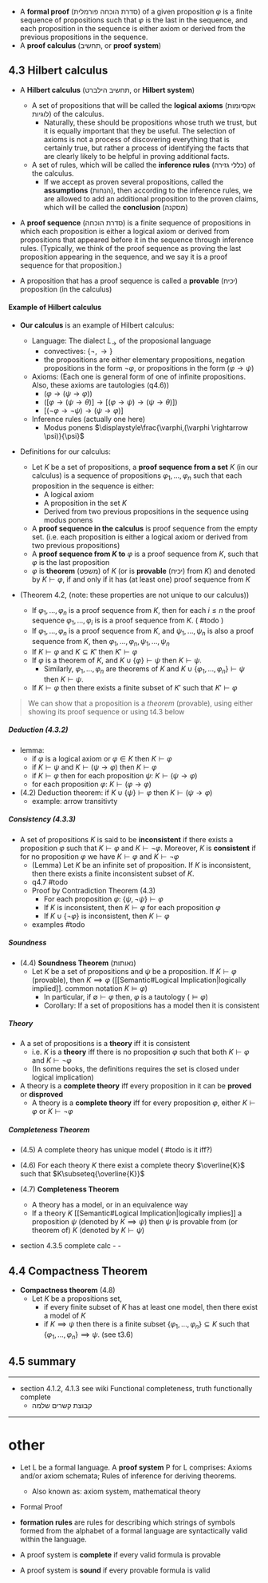 
- A **formal proof** (סדרת הוכחה פורמלית) of a given proposition $\varphi$ is a finite sequence of propositions such that $\varphi$ is the last in the sequence, and each proposition in the sequence is either axiom or derived from the previous propositions in the sequence.
- A **proof calculus** (תחשיב, or **proof system**)

## 4.3 Hilbert calculus

- A **Hilbert calculus** (תחשיב הילברט, or **Hilbert system**) 
	- A set of propositions that will be called the **logical axioms** (אקסיומות לוגיות) of the calculus. 
		- Naturally, these should be propositions whose truth we trust, but it is equally important that they be useful. The selection of axioms is not a process of discovering everything that is certainly true, but rather a process of identifying the facts that are clearly likely to be helpful in proving additional facts.
	- A set of rules, which will be called the **inference rules** (כללי גזירה) of the calculus. 
		- If we accept as proven several propositions, called the **assumptions** (הנחות), then according to the inference rules, we are allowed to add an additional proposition to the proven claims, which will be called the **conclusion** (מסקנה)


- A **proof sequence** (סדרת הוכחה) is a finite sequence of propositions in which each proposition is either a logical axiom or derived from propositions that appeared before it in the sequence through inference rules. (Typically, we think of the proof sequence as proving the last proposition appearing in the sequence, and we say it is a proof sequence for that proposition.) 
- A proposition that has a proof sequence is called a **provable** (יכיח) proposition (in the calculus)


#### Example of Hilbert calculus

- **Our calculus** is an example of Hilbert calculus:
	- Language: The dialect $L_{\rightarrow }$ of the proposional language 
		- convectives: $\{ \lnot,\rightarrow \}$
		- the propositions are either elementary propositions, negation propositions in the form $\lnot{\varphi}$, or propositions in the form $(\varphi\rightarrow \psi)$
	- Axioms: (Each one is general form of one of infinite propositions. Also, these axioms are tautologies (q4.6))
		- $(\varphi\rightarrow (\psi\rightarrow \varphi))$
		- $([\varphi\rightarrow (\psi\rightarrow \theta)]\rightarrow [(\varphi\rightarrow \psi)\rightarrow (\psi\rightarrow \theta)])$
		- $[(\lnot \varphi\rightarrow \lnot\psi )\rightarrow (\psi\rightarrow \varphi)]$
	- Inference rules (actually one here)
		- Modus ponens $\displaystyle\frac{\varphi,(\varphi \rightarrow \psi)}{\psi}$

- Definitions for our calculus:
	- Let $K$ be a set of propositions, a **proof sequence from a set** $K$ (in our calculus) is a sequence of propositions $\varphi_{1},\dots,\varphi_{n}$ such that each proposition in the sequence is either: 
		- A logical axiom
		- A proposition in the set $K$
		- Derived from two previous propositions in the sequence using modus ponens
	- A **proof sequence in the calculus** is proof sequence from the empty set. (i.e. each proposition is either a logical axiom or derived from two previous propositions)
	- A **proof sequence from $K$ to** $\varphi$ is a proof sequence from $K$, such that $\varphi$ is the last proposition
	- $\varphi$ is **theorem** (משפט) of $K$ (or is **provable** (יכיח) from $K$) and denoted by $K \vdash \varphi$, if and only if it has (at least one) proof sequence from $K$ 


- (Theorem 4.2, (note: these properties are not unique to our calculus))
	- If $\varphi_{1},\dots,\varphi_{n}$ is a proof sequence from $K$, then for each $i\leq n$ the proof sequence $\varphi_{1},\dots,\varphi_{i}$ is is a proof sequence from $K$. ( #todo )
	- If $\varphi_{1},\dots,\varphi_{n}$ is a proof sequence from $K$, and $\psi_{1},\dots,\psi_{n}$ is also a proof sequence from $K$, then  $\varphi_{1},\dots,\varphi_{n},\psi_{1},\dots,\psi_{n}$
	- If $K\vdash \varphi$ and $K \subseteq K'$ then $K' \vdash \varphi$
	- If $\varphi$ is a theorem of $K$, and $K \cup \{ \varphi \}\vdash \psi$ then $K \vdash \psi$. 
		- Similarly, $\varphi_{1},\dots,\varphi_{n}$ are theorems of $K$ and $K\cup \{ \varphi_{1},\dots,\varphi_{n} \}\vdash \psi$ then $K\vdash \psi$.
	- If $K \vdash \varphi$ then there exists a finite subset of $K'$ such that $K' \vdash \varphi$


>We can show that a proposition is a *theorem* (provable), using either showing its proof sequence or using t4.3 below


##### Deduction (4.3.2)

- lemma:
	- if $\varphi$ is a logical axiom or $\varphi \in K$ then $K \vdash \varphi$
	- if $K \vdash \psi$ and $K \vdash (\psi\rightarrow\varphi )$ then $K \vdash \varphi$
	- if $K \vdash \varphi$ then for each proposition $\psi$: $K\vdash(\psi \rightarrow \varphi)$
	- for each proposition $\varphi$: $K\vdash(\varphi \rightarrow \varphi )$
- (4.2) Deduction theorem: if $K\cup \{ \psi \}\vdash\varphi$ then $K\vdash(\psi\rightarrow\varphi)$
	- example: arrow transitivty

##### Consistency (4.3.3)

- A set of propositions $K$ is said to be **inconsistent** if there exists a proposition $\varphi$ such that $K ⊢ \varphi$ and $K ⊢ ¬\varphi$. Moreover, $K$ is **consistent** if for no proposition $\varphi$ we have $K ⊢ \varphi$ and $K ⊢ ¬\varphi$
	- (Lemma) Let $K$ be an infinite set of proposition. If $K$ is inconsistent, then there exists a finite inconsistent subset of $K$. 
	- q4.7 #todo 
	- Proof by Contradiction Theorem (4.3)
		- For each proposition $\varphi$: $\{ \psi,\lnot\psi \}\vdash\varphi$
		- If $K$ is inconsistent, then $K\vdash{\varphi}$ for each proposition $\varphi$
		- If $K\cup \{ \lnot \varphi \}$ is inconsistent, then $K\vdash{\varphi}$
	- examples #todo 

##### Soundness

- (4.4) **Soundness Theorem** (נאותות)
	- Let $K$ be a set of propositions and $\psi$ be a proposition. If $K\vdash \varphi$ (provable), then $K\implies\varphi$ ([[Semantic#Logical Implication|logically implied]]. common notation $K \models\varphi$)
		- In particular, if $\emptyset\vdash \varphi$ then, $\varphi$ is a tautology ($\models \varphi$)
		- Corollary: If a set of propositions has a model then it is consistent
##### Theory

- A a set of propositions is a **theory** iff it is consistent
	- i.e. $K$ is a **theory** iff there is no proposition $\varphi$ such that both $K\vdash{\varphi}$ and $K\vdash{\lnot{\varphi}}$ 
	- (In some books, the definitions requires the set is closed under logical implication)
- A theory is a **complete theory** iff every proposition in it can be **proved** or **disproved**
	- A theory is a **complete theory** iff for every proposition $\varphi$, either $K\vdash{\varphi}$ or $K\vdash{\lnot{\varphi}}$

##### Completeness Theorem

- (4.5) A complete theory has unique model ( #todo is it iff?)
- (4.6) For each theory $K$ there exist a complete theory $\overline{K}$ such that $K\subseteq{\overline{K}}$
- (4.7) **Completeness Theorem**
	- A theory has a model, or in an equivalence way
	- If a theory $K$ [[Semantic#Logical Implication|logically implies]] a proposition $\psi$ (denoted by $K \implies \psi$) then $\psi$ is provable from (or theorem of) $K$ (denoted by $K \vdash \psi$)








- section 4.3.5 complete calc - -




## 4.4 Compactness Theorem

- **Compactness theorem** (4.8)
	- Let $K$ be a propositions set, 
		- if every finite subset of $K$ has at least one model, then there exist a model of $K$
		- if $K \implies \psi$ then there is a finite subset $\{ \varphi_{1},\dots,\varphi_{n} \}\subseteq K$ such that $\{ \varphi_{1},\dots ,\varphi_{n} \}\implies \psi$. (see t3.6)

## 4.5 summary





____

- section 4.1.2, 4.1.3 see wiki Functional completeness, truth functionally complete
	- קבוצת קשרים שלמה



___

# other 



- Let L be a formal language. A **proof system** P for L comprises: Axioms and/or axiom schemata; Rules of inference for deriving theorems.
	- Also known as: axiom system, mathematical theory
- Formal Proof
- **formation rules** are rules for describing which strings of symbols formed from the alphabet of a formal language are syntactically valid within the language.


- A proof system is **complete** if every valid formula is provable
- A proof system is **sound** if every provable formula is valid

